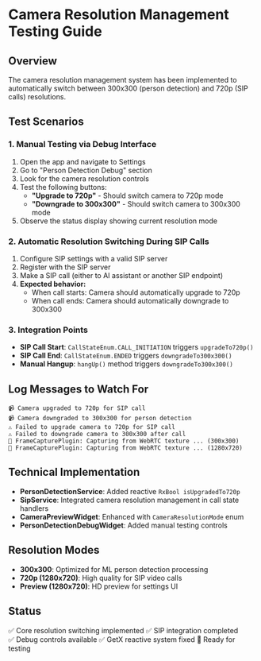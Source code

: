 # Camera Resolution Management Testing Guide

## Overview
The camera resolution management system has been implemented to automatically switch between 300x300 (person detection) and 720p (SIP calls) resolutions.

## Test Scenarios

### 1. Manual Testing via Debug Interface
1. Open the app and navigate to Settings
2. Go to "Person Detection Debug" section
3. Look for the camera resolution controls
4. Test the following buttons:
   - **"Upgrade to 720p"** - Should switch camera to 720p mode
   - **"Downgrade to 300x300"** - Should switch camera to 300x300 mode
5. Observe the status display showing current resolution mode

### 2. Automatic Resolution Switching During SIP Calls
1. Configure SIP settings with a valid SIP server
2. Register with the SIP server
3. Make a SIP call (either to AI assistant or another SIP endpoint)
4. **Expected behavior:**
   - When call starts: Camera should automatically upgrade to 720p
   - When call ends: Camera should automatically downgrade to 300x300

### 3. Integration Points
- **SIP Call Start**: `CallStateEnum.CALL_INITIATION` triggers `upgradeTo720p()`
- **SIP Call End**: `CallStateEnum.ENDED` triggers `downgradeTo300x300()`
- **Manual Hangup**: `hangUp()` method triggers `downgradeTo300x300()`

## Log Messages to Watch For
```
📹 Camera upgraded to 720p for SIP call
📹 Camera downgraded to 300x300 for person detection
⚠️ Failed to upgrade camera to 720p for SIP call
⚠️ Failed to downgrade camera to 300x300 after call
🎥 FrameCapturePlugin: Capturing from WebRTC texture ... (300x300)
🎥 FrameCapturePlugin: Capturing from WebRTC texture ... (1280x720)
```

## Technical Implementation
- **PersonDetectionService**: Added reactive `RxBool isUpgradedTo720p` 
- **SipService**: Integrated camera resolution management in call state handlers
- **CameraPreviewWidget**: Enhanced with `CameraResolutionMode` enum
- **PersonDetectionDebugWidget**: Added manual testing controls

## Resolution Modes
- **300x300**: Optimized for ML person detection processing
- **720p (1280x720)**: High quality for SIP video calls
- **Preview (1280x720)**: HD preview for settings UI

## Status
✅ Core resolution switching implemented
✅ SIP integration completed  
✅ Debug controls available
✅ GetX reactive system fixed
🔧 Ready for testing
